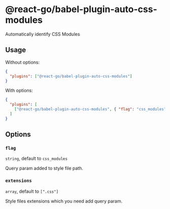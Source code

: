 # @react-go/babel-plugin-auto-css-modules

Automatically identify CSS Modules

## Usage

Without options:

```json
{
  "plugins": ["@react-go/babel-plugin-auto-css-modules"]
}
```

With options:

```json
{
  "plugins": [
    ["@react-go/babel-plugin-auto-css-modules", { "flag": "css_modules" }]
  ]
}
```

## Options

### `flag`

`string`, default to `css_modules`

Query param added to style file path.

### `extensions`

`array`, default to `[".css"]`

Style files extensions which you need add query param.
